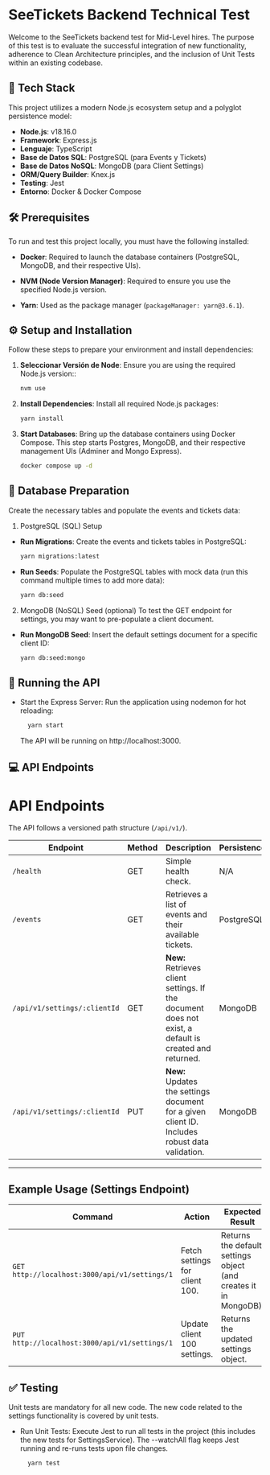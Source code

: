 # SeeTickets Backend Technical Test

Welcome to the SeeTickets backend test for Mid-Level hires. The purpose of this test is to evaluate the successful integration of new functionality, adherence to Clean Architecture principles, and the inclusion of Unit Tests within an existing codebase.

## 🚀 Tech Stack

This project utilizes a modern Node.js ecosystem setup and a polyglot persistence model:

- **Node.js**: v18.16.0
- **Framework**: Express.js
- **Lenguaje**: TypeScript
- **Base de Datos SQL**: PostgreSQL (para Events y Tickets)
- **Base de Datos NoSQL**: MongoDB (para Client Settings)
- **ORM/Query Builder**: Knex.js
- **Testing**: Jest
- **Entorno**: Docker & Docker Compose

## 🛠️ Prerequisites

To run and test this project locally, you must have the following installed:

- **Docker**: Required to launch the database containers (PostgreSQL, MongoDB, and their respective UIs).

- **NVM (Node Version Manager)**: Required to ensure you use the specified Node.js version.

- **Yarn**: Used as the package manager (`packageManager: yarn@3.6.1`).

## ⚙️ Setup and Installation

Follow these steps to prepare your environment and install dependencies:

1. **Seleccionar Versión de Node**: Ensure you are using the required Node.js version::
   ```bash
   nvm use
   ```
2. **Install Dependencies**: Install all required Node.js packages:
   ```bash
   yarn install
   ```
3. **Start Databases**: Bring up the database containers using Docker Compose. This step starts Postgres, MongoDB, and their respective management UIs (Adminer and Mongo Express).
   ```bash
   docker compose up -d
   ```

## 💾 Database Preparation

Create the necessary tables and populate the events and tickets data:

1. PostgreSQL (SQL) Setup

- **Run Migrations**: Create the events and tickets tables in PostgreSQL:
  ```bash
  yarn migrations:latest
  ```
- **Run Seeds**: Populate the PostgreSQL tables with mock data (run this command multiple times to add more data):
  ```bash
  yarn db:seed
  ```

2. MongoDB (NoSQL) Seed (optional)
   To test the GET endpoint for settings, you may want to pre-populate a client document.

- **Run MongoDB Seed**: Insert the default settings document for a specific client ID:
  ```bash
  yarn db:seed:mongo
  ```

## 🏃 Running the API

- Start the Express Server: Run the application using nodemon for hot reloading:
  ```bash
    yarn start
  ```
  The API will be running on http://localhost:3000.

## 💻 API Endpoints

# API Endpoints

The API follows a versioned path structure (`/api/v1/`).

| Endpoint                     | Method | Description                                                                                            | Persistence |
| ---------------------------- | ------ | ------------------------------------------------------------------------------------------------------ | ----------- |
| `/health`                    | GET    | Simple health check.                                                                                   | N/A         |
| `/events`                    | GET    | Retrieves a list of events and their available tickets.                                                | PostgreSQL  |
| `/api/v1/settings/:clientId` | GET    | **New:** Retrieves client settings. If the document does not exist, a default is created and returned. | MongoDB     |
| `/api/v1/settings/:clientId` | PUT    | **New:** Updates the settings document for a given client ID. Includes robust data validation.         | MongoDB     |

---

## Example Usage (Settings Endpoint)

| Command                                       | Action                         | Expected Result                                                  |
| --------------------------------------------- | ------------------------------ | ---------------------------------------------------------------- |
| `GET http://localhost:3000/api/v1/settings/1` | Fetch settings for client 100. | Returns the default settings object (and creates it in MongoDB). |
| `PUT http://localhost:3000/api/v1/settings/1` | Update client 100 settings.    | Returns the updated settings object.                             |

## ✅ Testing

Unit tests are mandatory for all new code. The new code related to the settings functionality is covered by unit tests.

- Run Unit Tests: Execute Jest to run all tests in the project (this includes the new tests for SettingsService). The --watchAll flag keeps Jest running and re-runs tests upon file changes.
  ```bash
    yarn test
  ```
